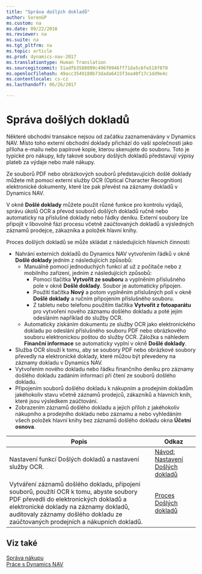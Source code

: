 ```yaml
---
title: "Správa došlých dokladů"
author: SorenGP
ms.custom: na
ms.date: 09/22/2016
ms.reviewer: na
ms.suite: na
ms.tgt_pltfrm: na
ms.topic: article
ms.prod: dynamics-nav-2017
ms.translationtype: Human Translation
ms.sourcegitcommit: 51adfb3588099c496f0946ff71da5c6fe518f070
ms.openlocfilehash: 49acc3549180b73dada6415f3ea40f17c1dd9e4c
ms.contentlocale: cs-cz
ms.lasthandoff: 06/26/2017

---
```


# <a name="manage-incoming-documents"></a>Správa došlých dokladů
Některé obchodní transakce nejsou od začátku zaznamenávány v Dynamics NAV. Místo toho externí obchodní doklady přichází do vaší společnosti jako příloha e-mailu nebo papírové kopie, kterou skenujete do souboru. Toto je typické pro nákupy, kdy takové soubory došlých dokladů představují výpisy plateb za výdaje nebo malé nákupy.

Ze souborů PDF nebo obrázkových souborů představujících došlé doklady můžete mít pomocí externí služby OCR (Optical Character Recognition) elektronické dokumenty, které lze pak převést na záznamy dokladů v Dynamics NAV.

V okně **Došlé doklady** můžete použít různé funkce pro kontrolu výdajů, správu úkolů OCR a převod souborů došlých dokladů ručně nebo automaticky na příslušné doklady nebo řádky deníku. Externí soubory lze připojit v libovolné fázi procesu včetně zaúčtovaných dokladů a výsledných záznamů prodejce, zákazníka a položek hlavní knihy.

Proces došlých dokladů se může skládat z následujících hlavních činností:

* Nahrání externích dokladů do Dynamics NAV vytvořením řádků v okně **Došlé doklady** jedním z následujících způsobů:
    * Manuálně pomocí jednoduchých funkcí ať už z počítače nebo z mobilního zařízení, jedním z následujících způsobů:
        * Pomocí tlačítka **Vytvořit ze souboru** a vyplněním příslušného pole v okně **Došlé doklady**. Soubor je automaticky připojen.  
        * Použití tlačítka **Nový** a potom vyplněním příslušných polí v okně **Došlé doklady** a ručním připojením příslušného souboru.
        * Z tabletu nebo telefonu použitím tlačítka **Vytvořit z fotoaparátu** pro vytvoření nového záznamu došlého dokladu a poté jejím odesláním například do služby OCR.
    * Automaticky získáním dokumentu ze služby OCR jako elektronického dokladu po odeslání příslušného souboru PDF nebo obrázkového souboru elektronickou poštou do služby OCR. Záložka s náhledem **Finanční informace** se automaticky vyplní v okně **Došlé doklady**. 
* Služba OCR slouží k tomu, aby se soubory PDF nebo obrázkové soubory převedly na elektronické doklady, které můžou být převedeny na záznamy dokladu v Dynamics NAV.
* Vytvořením nového dokladu nebo řádku finančního deníku pro záznamy došlého dokladu zadáním informací při čtení ze souborů došlého dokladu.
* Připojením souborů došlého dokladu k nákupním a prodejním dokladům jakéhokoliv stavu včetně záznamů prodejců, zákazníků a hlavních knih, které jsou výsledkem zaúčtování.
* Zobrazením záznamů došlého dokladu a jejich příloh z jakéhokoliv nákupního a prodejního dokladu nebo záznamu a nebo vyhledáním všech položek hlavní knihy bez záznamů došlého dokladu okna **Účetní osnova**.


|Popis |Odkaz |
|---|----|
|Nastavení funkcí Došlých dokladů a nastavení služby OCR.|[Návod: Nastavení Došlých dokladů](across-how-setup-income-documents.md)|
|Vytváření záznamů došlého dokladu, připojení souborů, použítí OCR k tomu, abyste soubory PDF převedli do elektronických dokladů a elektronické doklady na záznamy dokladů, auditovaly záznamy došlého dokladu ze zaúčtovaných prodejních a nákupních dokladů.|[Proces Došlých dokladů](across-process-income-documents.md)|

## <a name="see-also"></a>Viz také  
[Správa nákupu](purchasing-manage-purchasing.md)  
[Práce s Dynamics NAV](ui-work-product.md)

